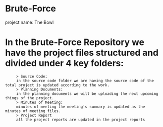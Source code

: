 # Brute-Force
project name: The Bowl 
# In the Brute-Force Repository we have the project files structured and divided under 4 key folders:
         > Source Code:
         in the source code folder we are having the source code of the total project is updated according to the work.
         > Planning Documents:
         in the planning documents we will be uploading the next upcoming things of the project.
         > Minutes of Meeting:
         minutes of meeting the meeting's summary is updated as the minutes of meeting files.
         > Project Report 
         all the project reports are updated in the project reports 
       

